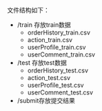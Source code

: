 文件结构如下：

- /train 存放train数据
  - orderHistory_train.csv
  - action_train.csv
  - userProfile_train.csv
  - userComment_train.csv
- /test 存放test数据
  - orderHistory_test.csv
  - action_test.csv
  - userProfile_test.csv
  - userComment_test.csv
- /submit存放提交结果